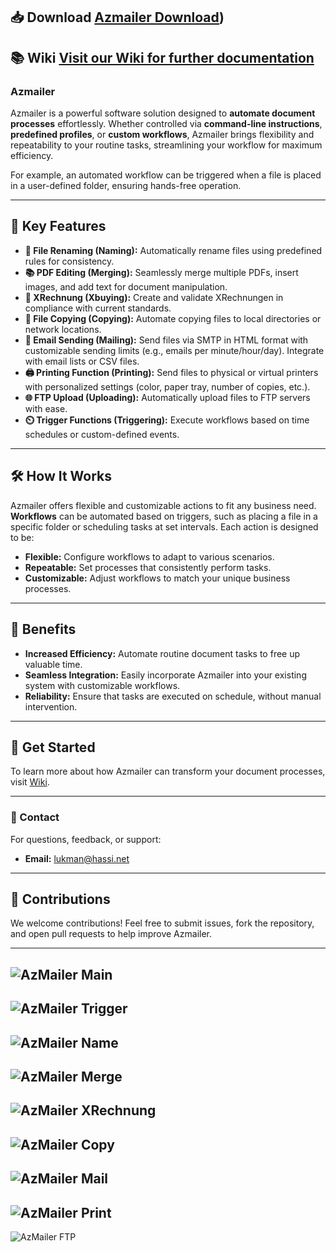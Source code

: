 ## 📥 Download [Azmailer Download]([https://github.com/LukmanHassi/AzMailer/releases])) 


## 📚 Wiki [Visit our Wiki for further documentation](https://github.com/LukmanHassi/AzMailer/wiki)



### Azmailer

Azmailer is a powerful software solution designed to **automate document processes** effortlessly. Whether controlled via **command-line instructions**, **predefined profiles**, or **custom workflows**, Azmailer brings flexibility and repeatability to your routine tasks, streamlining your workflow for maximum efficiency.

For example, an automated workflow can be triggered when a file is placed in a user-defined folder, ensuring hands-free operation.

---

## 💼 Key Features

- **📄 File Renaming (Naming):** Automatically rename files using predefined rules for consistency.
- **📚 PDF Editing (Merging):** Seamlessly merge multiple PDFs, insert images, and add text for document manipulation.
- **🧾 XRechnung (Xbuying):** Create and validate XRechnungen in compliance with current standards.
- **📂 File Copying (Copying):** Automate copying files to local directories or network locations.
- **📧 Email Sending (Mailing):** Send files via SMTP in HTML format with customizable sending limits (e.g., emails per minute/hour/day). Integrate with email lists or CSV files.
- **🖨️ Printing Function (Printing):** Send files to physical or virtual printers with personalized settings (color, paper tray, number of copies, etc.).
- **🌐 FTP Upload (Uploading):** Automatically upload files to FTP servers with ease.
- **⏲️ Trigger Functions (Triggering):** Execute workflows based on time schedules or custom-defined events.

---

## 🛠️ How It Works

Azmailer offers flexible and customizable actions to fit any business need. **Workflows** can be automated based on triggers, such as placing a file in a specific folder or scheduling tasks at set intervals. Each action is designed to be:

- **Flexible:** Configure workflows to adapt to various scenarios.
- **Repeatable:** Set processes that consistently perform tasks.
- **Customizable:** Adjust workflows to match your unique business processes.

---

## 🎯 Benefits

- **Increased Efficiency:** Automate routine document tasks to free up valuable time.
- **Seamless Integration:** Easily incorporate Azmailer into your existing system with customizable workflows.
- **Reliability:** Ensure that tasks are executed on schedule, without manual intervention.

---

## 🌟 Get Started

To learn more about how Azmailer can transform your document processes, visit  [Wiki](https://github.com/LukmanHassi/AzMailer/wiki).

---

### 📧 Contact

For questions, feedback, or support:

- **Email:** [lukman@hassi.net](mailto:lukman@hassi.net)

---

## 🤝 Contributions

We welcome contributions! Feel free to submit issues, fork the repository, and open pull requests to help improve Azmailer.

---



![AzMailer Main](https://github.com/user-attachments/assets/1f013820-197d-48fd-83a6-1dd8146111ee)
---
![AzMailer Trigger](https://github.com/user-attachments/assets/b50b837a-1f93-4c71-8eaa-be43320c4945)
---
![AzMailer Name](https://github.com/user-attachments/assets/89e928a7-330a-4bfc-a800-2799daee37f2)
---
![AzMailer Merge](https://github.com/user-attachments/assets/3e1f0442-5e19-4b6a-9bb9-294a85f2e66c)
---
![AzMailer XRechnung](https://github.com/user-attachments/assets/7b010caa-1e19-4e04-b6f0-7f0df5ed5b8a)
---
![AzMailer Copy](https://github.com/user-attachments/assets/ccfa3253-a274-401f-9f0d-91b9c03016b6)
---
![AzMailer Mail](https://github.com/user-attachments/assets/15a9261c-3cd8-485b-abd7-5afb89585f9d)
---
![AzMailer Print](https://github.com/user-attachments/assets/5e4c46f0-185e-42ce-afb7-8efa446abfe2)
---
![AzMailer FTP](https://github.com/user-attachments/assets/4a66037b-6dae-40a4-89d4-254d682cf9f9)



